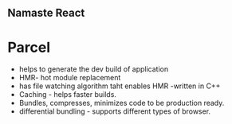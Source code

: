 ## Namaste React


# Parcel
- helps to generate the dev build of application
- HMR- hot module replacement
- has file watching algorithm taht enables HMR -written in C++
- Caching - helps faster builds.
- Bundles, compresses, minimizes code to be production ready.
- differential bundling - supports different types of browser.
